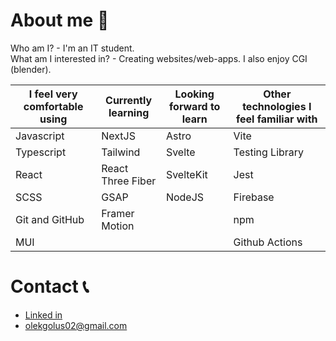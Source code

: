 # About me 🙋

Who am I? - I'm an IT student.                                                                                                                                        
What am I interested in? - Creating websites/web-apps. I also enjoy CGI (blender).

| I feel very comfortable using | Currently learning | Looking forward to learn | Other technologies I feel familiar with |
| ------ | ---------- | ------------ | ----- |
| Javascript | NextJS | Astro | Vite |
| Typescript | Tailwind | Svelte | Testing Library   |
| React | React Three Fiber | SvelteKit | Jest |  
| SCSS | GSAP | NodeJS | Firebase |
| Git and GitHub | Framer Motion |  | npm |
| MUI | | | Github Actions |


# Contact 📞
- [Linked in](https://www.linkedin.com/in/aleksander-golus-844599220/)
- olekgolus02@gmail.com
